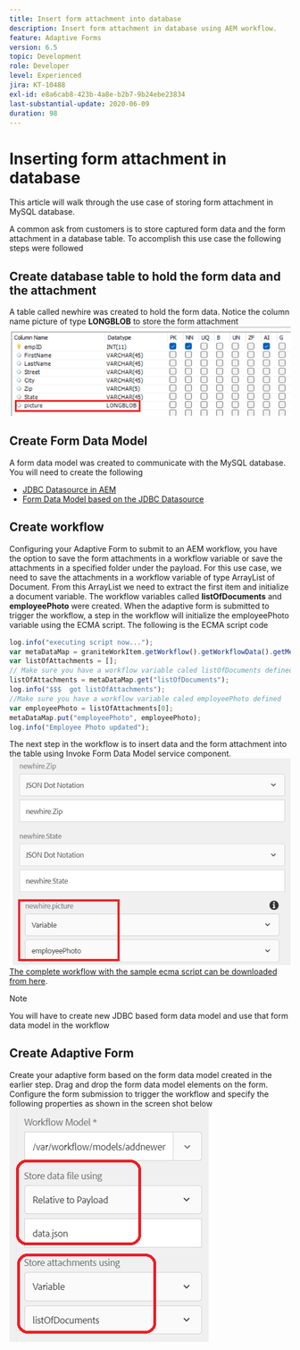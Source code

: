 ```yaml
---
title: Insert form attachment into database
description: Insert form attachment in database using AEM workflow.
feature: Adaptive Forms
version: 6.5
topic: Development
role: Developer
level: Experienced
jira: KT-10488
exl-id: e8a6cab8-423b-4a8e-b2b7-9b24ebe23834
last-substantial-update: 2020-06-09
duration: 98
---
```

# Inserting form attachment in database

This article will walk through the use case of storing form attachment in MySQL database.

A common ask from customers is to store captured form data and the form attachment in a database table.
To accomplish this use case the following steps were followed

## Create database table to hold the form data and the attachment

A table called newhire was created to hold the form data. Notice the column name picture of type **LONGBLOB** to store the form attachment
![table-schema](assets/insert-picture-table.png) 

## Create Form Data Model

A form data model was created to communicate with the MySQL database. You will need to create the following

* [JDBC Datasource in AEM](./data-integration-technical-video-setup.md)
* [Form Data Model based on the JDBC Datasource](./jdbc-data-model-technical-video-use.md) 

## Create workflow

Configuring your Adaptive Form to submit to an AEM workflow, you have the option to save the form attachments in a workflow variable or save the attachments in a specified folder under the payload. For this use case, we need to save the attachments in a workflow variable of type ArrayList of Document. From this ArrayList we need to extract the first item and initialize a document variable. The workflow variables called **listOfDocuments** and **employeePhoto** were created.
When the adaptive form is submitted to trigger the workflow, a step in the workflow will initialize the employeePhoto variable using the ECMA script. The following is the ECMA script code

``` javascript
log.info("executing script now...");
var metaDataMap = graniteWorkItem.getWorkflow().getWorkflowData().getMetaDataMap();
var listOfAttachments = [];
// Make sure you have a workflow variable caled listOfDocuments defined
listOfAttachments = metaDataMap.get("listOfDocuments");
log.info("$$$  got listOfAttachments");
//Make sure you have a workflow variable caled employeePhoto defined
var employeePhoto = listOfAttachments[0];
metaDataMap.put("employeePhoto", employeePhoto);
log.info("Employee Photo updated");

```

The next step in the workflow is to insert data and the form attachment into the table using Invoke Form Data Model service component.
![insert-pic](assets/fdm-insert-pic.png)
[The complete workflow with the sample ecma script can be downloaded from here](assets/add-new-employee.zip).

>[!NOTE]
> You will have to create new JDBC based form data model and use that form data model in the workflow

## Create Adaptive Form 

Create your adaptive form based on the form data model created in the earlier step. Drag and drop the form data model elements on the form. Configure the form submission to trigger the workflow and specify the following properties as shown in the screen shot below
![form-attachments](assets/form-attachments.png)
